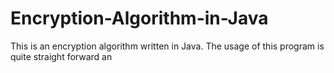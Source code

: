 # Encryption-Algorithm-in-Java
This is an encryption algorithm written in Java. The usage of this program is quite straight forward an
